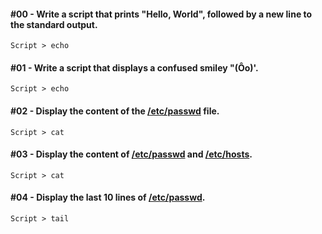 #### #00 - Write a script that prints "Hello, World", followed by a new line to the standard output.
`Script > echo`

#### #01 - Write a script that displays a confused smiley "(Ôo)'.
`Script > echo`

#### #02 - Display the content of the [/etc/passwd]() file.
`Script > cat`

#### #03 - Display the content of [/etc/passwd]() and [/etc/hosts]().
`Script > cat`

#### #04 - Display the last 10 lines of [/etc/passwd]().
`Script > tail`
